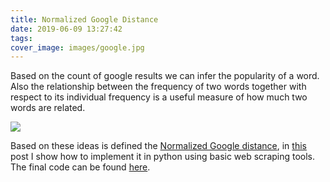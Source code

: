 ```yaml
---
title: Normalized Google Distance
date: 2019-06-09 13:27:42
tags:
cover_image: images/google.jpg
---
```


Based on the count of google results we can infer the popularity of a word. Also the relationship between the frequency of two words together with respect to its individual frequency is a useful measure of how much two words are related.

![](https://ucarecdn.com/f8821813-5740-4332-ba60-2f5c474464f6/)

Based on these ideas is defined the [Normalized Google distance](https://en.wikipedia.org/wiki/Normalized_Google_distance), in [this](https://www.codementor.io/@mathiasgatti/python-implementation-of-normalized-google-distance-simple-web-scraping-example-vrwwu5w58) post I show how to implement it in python using basic web scraping tools. The final code can be found [here](https://gist.github.com/mathigatti/aa12d484ad545e909e48bfa080a11eae).